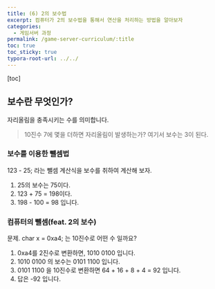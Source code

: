```yaml
---
title: (6) 2의 보수법
excerpt: 컴퓨터가 2의 보수법을 통해서 연산을 처리하는 방법을 알아보자
categories: 
  - 게임서버 과정
permalink: /game-server-curriculum/:title
toc: true
toc_sticky: true
typora-root-url: ../../
---
```


[toc]

## 보수란 무엇인가?

자리올림을 충족시키는 수를 의미합니다.

> 10진수 7에 몇을 더하면 자리올림이 발생하는가? 
> 여기서 보수는 3이 된다.

### 보수를 이용한 뺄셈법

123 - 25; 라는 뺄셈 계산식을 보수를 취하여 계산해 보자.

1. 25의 보수는 75이다.
2. 123 + 75 = 198이다.
3. 198 - 100 = 98 입니다.

### 컴퓨터의 뺄셈(feat. 2의 보수)

문제. char x = 0xa4; 는 10진수로 어떤 수 일까요?

1. 0xa4를 2진수로 변환하면, 1010 0100 입니다.
2. 1010 0100 의 보수는 0101 1100 입니다.
3. 0101 1100 을 10진수로 변환하면 64 + 16 + 8 + 4 = 92 입니다.
4. 답은 -92 입니다.
